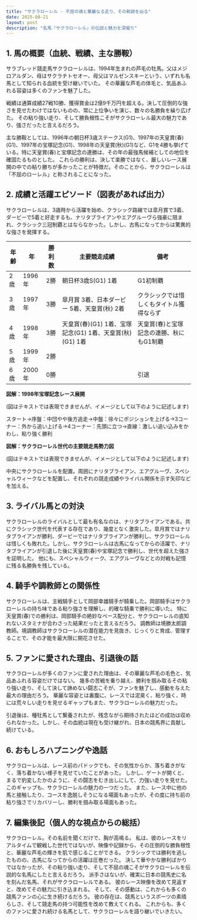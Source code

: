 ```yaml
---
title: "サクラローレル - 不屈の魂と華麗なる走り、その軌跡を辿る"
date: 2025-08-21
layout: post
description: "名馬『サクラローレル』の伝説と魅力を深堀り"
---
```


## 1. 馬の概要（血統、戦績、主な勝鞍）

サラブレッド競走馬サクラローレルは、1994年生まれの芦毛の牡馬。父はメジロアルダン、母はサクラチトセオー、母父はマルゼンスキーという、いずれも名馬として知られる血統を受け継いでいた。  その華麗な芦毛の体毛と、気品あふれる容姿は多くのファンを魅了した。

戦績は通算成績27戦10勝、獲得賞金は2億9千万円を超える。決して圧倒的な強さを見せたわけではないものの、常に上位争いを演じ、数々の名勝負を繰り広げた。  その粘り強い走り、そして勝負根性こそがサクラローレル最大の魅力であり、強さだったと言えるだろう。

主な勝鞍としては、1996年の朝日杯3歳ステークス(G1)、1997年の天皇賞(春)(G1)、1997年の宝塚記念(G1)、1998年の天皇賞(秋)(G1)など、G1を4勝も挙げている。特に天皇賞(春)と宝塚記念の連勝は、その年の最強馬候補としての地位を確固たるものとした。  これらの勝利は、決して楽勝ではなく、厳しいレース展開の中での粘り勝ちが多かったことが特徴だ。そのことから、サクラローレルは「不屈のローレル」と称されることになった。


## 2. 成績と活躍エピソード（図表があれば出力）

サクラローレルは、3歳時から活躍を始め、クラシック路線では皐月賞で3着、ダービーで5着と好走するも、ナリタブライアンやエアグルーヴら強豪に阻まれ、クラシック三冠制覇とはならなかった。しかし、古馬になってからは驚異的な強さを発揮する。


| 年齢 | 年 | 勝利数 | 主要競走成績 | 備考 |
|---|---|---|---|---|
| 2歳 | 1996年 | 2勝 | 朝日杯3歳S(G1) 1着 | G1初制覇 |
| 3歳 | 1997年 | 3勝 | 皐月賞 3着、日本ダービー 5着、天皇賞(秋) 2着 | クラシックでは惜しくもタイトル獲得ならず |
| 4歳 | 1998年 | 3勝 | 天皇賞(春)(G1) 1着、宝塚記念(G1) 1着、天皇賞(秋)(G1) 1着 | 天皇賞(春)と宝塚記念の連勝、秋にもG1制覇 |
| 5歳 | 1999年 | 2勝 |  |  |
| 6歳 | 2000年 | 0勝 |  |  引退 |


**図解：1998年宝塚記念レース展開**

(図はテキストでは表現できませんが、イメージとして以下のように記述します)

スタート→序盤：中団やや後方追走→中盤：徐々にポジションを上げる→3コーナー：外から追い上げる→4コーナー：先頭に立つ→直線：激しい追い込みをかわし、粘り強く勝利


**図解：サクラローレル世代の主要競走馬勢力図**

(図はテキストでは表現できませんが、イメージとして以下のように記述します)

中央にサクラローレルを配置。周囲にナリタブライアン、エアグルーヴ、スペシャルウィークなどを配置し、それぞれの競走成績やライバル関係を示す矢印などを加える。


## 3. ライバル馬との対決

サクラローレルのライバルとして最も有名なのは、ナリタブライアンである。共にクラシック世代を代表する存在であり、幾度となく激突した。皐月賞ではナリタブライアンが勝利、ダービーではナリタブライアンが勝利し、サクラローレルは惜しくも敗れた。しかし、サクラローレルは古馬になってからの活躍で、ナリタブライアンが引退した後に天皇賞(春)や宝塚記念で勝利し、世代を超えた強さを証明した。  他にも、スペシャルウィーク、エアグルーヴなどとの対戦も記憶に残る名勝負を残している。


## 4. 騎手や調教師との関係性

サクラローレルは、主戦騎手として岡部幸雄騎手が騎乗した。岡部騎手はサクラローレルの持ち味である粘り強さを理解し、的確な騎乗で勝利に導いた。  特に天皇賞(春)での勝利は、岡部騎手の絶妙なペース配分と、サクラローレルの底知れないスタミナが合わさった結果だったと言えるだろう。  調教師は境勝太郎調教師。境調教師はサクラローレルの潜在能力を見抜き、じっくりと育成、管理することで、その才能を最大限に開花させた。


## 5. ファンに愛された理由、引退後の話

サクラローレルが多くのファンに愛された理由は、その華麗な芦毛の毛色と、気品あふれる容姿だけではない。  幾多の苦戦を乗り越え、勝利を掴み取るその粘り強い走り、そして決して諦めない闘志こそが、ファンを魅了し、感動を与えた最大の理由だろう。  華麗な容姿とは裏腹に、レースでは泥臭く、粘り強く、時には荒々しい走りを見せるギャップもまた、サクラローレルの魅力だった。

引退後は、種牡馬として繋養されたが、残念ながら期待されたほどの成功は収められなかった。しかし、その血統は現在も受け継がれ、日本の競馬界に貢献し続けている。


## 6. おもしろハプニングや逸話

サクラローレルは、レース前のパドックでも、その気性からか、落ち着きがなく、落ち着かない様子を見せていたことがあった。  しかし、ゲートが開くと、まるで豹変したかのように、その闘志をむき出しにして、力強い走りを見せた。このギャップも、サクラローレルの魅力の一つだった。  また、レース中に他の馬と接触したり、コースを逸脱しそうになる場面もあったが、その度に持ち前の粘り強さでリカバリーし、勝利を掴み取る場面もあった。


## 7. 編集後記（個人的な視点からの総括）

サクラローレル。その名前を聞くだけで、胸が高鳴る。  私は、彼のレースをリアルタイムで観戦した世代ではないが、映像や記録から、その圧倒的な勝負根性と、華麗な芦毛の輝きを肌で感じることができる。  クラシックでは勝利を逃したものの、古馬になってからの活躍は圧巻だった。  決して華やかな勝利ばかりではなかったが、その粘り強い走り、そして不屈の魂こそがサクラローレルを伝説的な名馬にしたと言えるだろう。  派手さはないが、確実に日本の競馬史に名を刻んだ名馬、それがサクラローレルである。  彼のレース映像を改めて見返すと、改めてその魅力に引き込まれる。  そして、その感動は、これからも多くの競馬ファンの心に生き続けるだろう。  彼の存在は、競馬というスポーツの素晴らしさ、そして競走馬の持つ可能性を改めて教えてくれる。  これからも、多くのファンに愛され続ける名馬として、サクラローレルを語り継いでいきたい。
